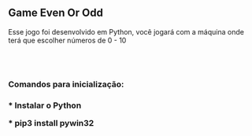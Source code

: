 <h2>Game Even Or Odd</h2>
<p>Esse jogo foi desenvolvido em Python, você jogará com a máquina onde terá que escolher números de 0 - 10</p>
<br>
<br>
<h3>Comandos para inicialização:<h3>
<p>* Instalar o Python</p>
<p>* pip3 install pywin32</p>